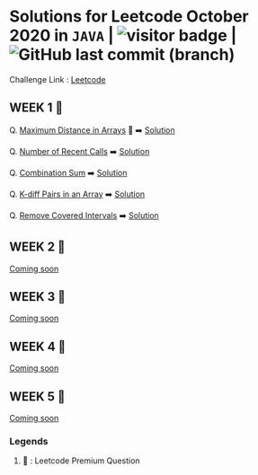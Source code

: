 # Solutions for Leetcode October 2020 in `JAVA`  | <img src="https://visitor-badge.laobi.icu/badge?page_id=abhisheksurve45.leetcode-oct-2020" alt="visitor badge"/> | ![GitHub last commit (branch)](https://img.shields.io/github/last-commit/abhisheksurve45/leetcode-oct-2020/master)

Challenge Link : [Leetcode](https://leetcode.com/explore/featured/card/october-leetcoding-challenge/)

## WEEK 1 🚧

Q. [Maximum Distance in Arrays](https://leetcode.com/explore/featured/card/october-leetcoding-challenge/559/week-1-october-1st-october-7th/3479/) 🔏 ➡️ [Solution](https://github.com/abhisheksurve45/leetcode-oct-2020/blob/master/WEEK1/MaximumDistanceinArrays.java)

Q. [Number of Recent Calls](https://leetcode.com/explore/featured/card/october-leetcoding-challenge/559/week-1-october-1st-october-7th/3480/) ➡️ [Solution](https://github.com/abhisheksurve45/leetcode-oct-2020/blob/master/WEEK1/NumberofRecentCalls.java)

Q. [Combination Sum](https://leetcode.com/explore/featured/card/october-leetcoding-challenge/559/week-1-october-1st-october-7th/3481/) ➡️ [Solution](https://github.com/abhisheksurve45/leetcode-oct-2020/blob/master/WEEK1/CombinationSum.java)

Q. [K-diff Pairs in an Array](https://leetcode.com/explore/featured/card/october-leetcoding-challenge/559/week-1-october-1st-october-7th/3482/) ➡️ [Solution](https://github.com/abhisheksurve45/leetcode-oct-2020/blob/master/WEEK1/KdiffPairsinArray.java)

Q. [Remove Covered Intervals](https://leetcode.com/explore/featured/card/october-leetcoding-challenge/559/week-1-october-1st-october-7th/3483/) ➡️ [Solution](https://github.com/abhisheksurve45/leetcode-oct-2020/blob/master/WEEK1/RemoveCoveredIntervals.java)

## WEEK 2 🚧

[Coming soon](https://leetcode.com/explore/featured/card/october-leetcoding-challenge/)

## WEEK 3 🚧

[Coming soon](https://leetcode.com/explore/featured/card/october-leetcoding-challenge/)

## WEEK 4 🚧

[Coming soon](https://leetcode.com/explore/featured/card/october-leetcoding-challenge/)

## WEEK 5 🚧

[Coming soon](https://leetcode.com/explore/featured/card/october-leetcoding-challenge/)

### Legends 

1. 🔏 : Leetcode Premium Question
